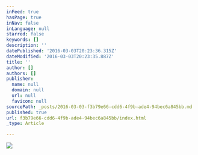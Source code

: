 ```yaml
---
inFeed: true
hasPage: true
inNav: false
inLanguage: null
starred: false
keywords: []
description: ''
datePublished: '2016-03-03T20:23:36.315Z'
dateModified: '2016-03-03T20:23:35.887Z'
title: ''
author: []
authors: []
publisher:
  name: null
  domain: null
  url: null
  favicon: null
sourcePath: _posts/2016-03-03-f3b79e66-cdd6-4f9b-ade4-94bec6a845bb.md
published: true
url: f3b79e66-cdd6-4f9b-ade4-94bec6a845bb/index.html
_type: Article

---
```

![](https://the-grid-user-content.s3-us-west-2.amazonaws.com/5d46a94c-0777-4165-973a-d097345dce3b.jpg)